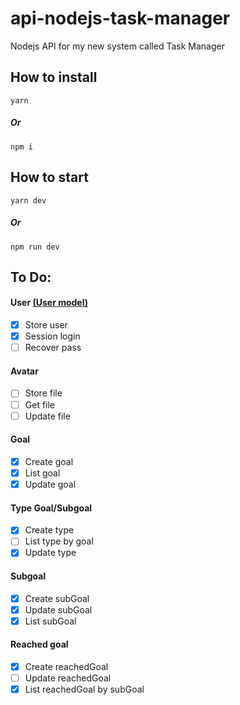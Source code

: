 # api-nodejs-task-manager

Nodejs API for my new system called Task Manager

## How to install

```
yarn
```

##### Or

```
npm i
```

## How to start

```
yarn dev
```

##### Or

```
npm run dev
```



## To Do:
#### User [(User model)](src/app/models/User.js)
- [x] Store user
- [x] Session login
- [ ] Recover pass

#### Avatar
- [ ] Store file
- [ ] Get file
- [ ] Update file

#### Goal
- [x] Create goal
- [x] List goal
- [x] Update goal
#### Type Goal/Subgoal
- [x] Create type
- [ ] List type by goal
- [x] Update type

#### Subgoal
- [x] Create subGoal
- [x] Update subGoal
- [x] List subGoal

#### Reached goal
- [x] Create reachedGoal
- [ ] Update reachedGoal
- [x] List reachedGoal by subGoal
